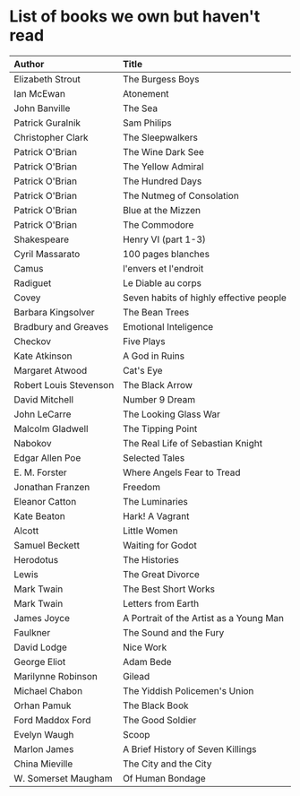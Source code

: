 # List of books we own but haven't read

Author | Title 
:------ |:------
Elizabeth Strout | The Burgess Boys
Ian McEwan | Atonement
John Banville | The Sea
Patrick Guralnik | Sam Philips
Christopher Clark | The Sleepwalkers
Patrick O'Brian | The Wine Dark See
Patrick O'Brian | The Yellow Admiral
Patrick O'Brian | The Hundred Days
Patrick O'Brian | The Nutmeg of Consolation
Patrick O'Brian | Blue at the Mizzen
Patrick O'Brian | The Commodore
Shakespeare | Henry VI (part 1-3)
Cyril Massarato | 100 pages blanches
Camus | l'envers et l'endroit
Radiguet | Le Diable au corps
Covey | Seven habits of highly effective people
Barbara Kingsolver | The Bean Trees
Bradbury and Greaves | Emotional Inteligence
Checkov | Five Plays
Kate Atkinson | A God in Ruins
Margaret Atwood | Cat's Eye
Robert Louis Stevenson | The Black Arrow
David Mitchell | Number 9 Dream
John LeCarre | The Looking Glass War
Malcolm Gladwell | The Tipping Point
Nabokov | The Real Life of Sebastian Knight
Edgar Allen Poe | Selected Tales
E. M. Forster | Where Angels Fear to Tread
Jonathan Franzen | Freedom
Eleanor Catton | The Luminaries
Kate Beaton | Hark! A Vagrant
Alcott | Little Women
Samuel Beckett | Waiting for Godot
Herodotus | The Histories
Lewis | The Great Divorce
Mark Twain | The Best Short Works
Mark Twain | Letters from Earth
James Joyce | A Portrait of the Artist as a Young Man
Faulkner | The Sound and the Fury
David Lodge | Nice Work
George Eliot | Adam Bede
Marilynne Robinson | Gilead
Michael Chabon | The Yiddish Policemen's Union
Orhan Pamuk | The Black Book
Ford Maddox Ford | The Good Soldier
Evelyn Waugh | Scoop
Marlon James | A Brief History of Seven Killings
China Mieville | The City and the City
W. Somerset Maugham | Of Human Bondage
